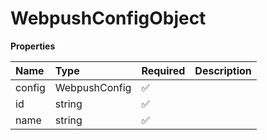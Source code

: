 # WebpushConfigObject

**Properties**

| Name   | Type          | Required | Description |
| :----- | :------------ | :------- | :---------- |
| config | WebpushConfig | ✅       |             |
| id     | string        | ✅       |             |
| name   | string        | ✅       |             |
